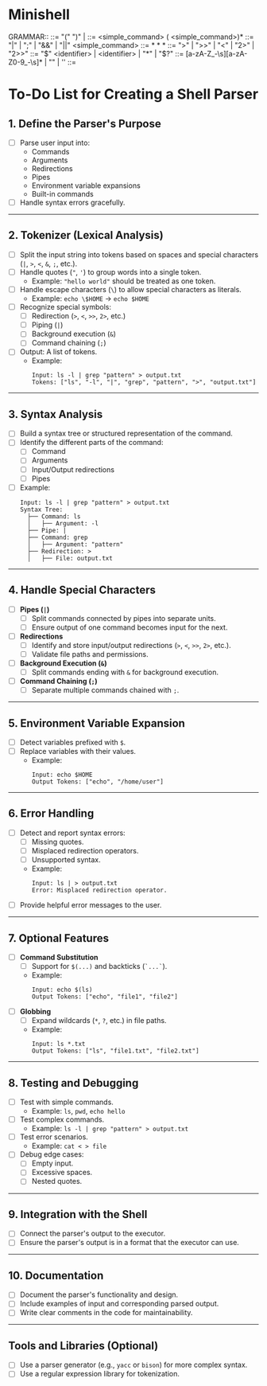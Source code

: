 # Minishell

GRAMMAR::
<command-line> ::= "(" <command-line> ")" | <command>
<command> ::= <simple_command> (<operator> <simple_command>)*
<operator> ::= "|" | ";" | "&&" | "||"
<simple_command> ::= <redirection>* <word> <word>* <redirection>*
<redirection> ::= ">" <file> | ">>" <file> | "<" <file> | "2>" <file> | "2>>" <file>
<word> ::= "$" <identifier> | <identifier> | "*" | "$?"
<identifier> ::= [a-zA-Z_-\s][a-zA-Z0-9_-\s]* | "<identifier>" | '<identifier>'
<file> ::= <word>

# To-Do List for Creating a Shell Parser

## **1. Define the Parser's Purpose**
   - [ ] Parse user input into:
     - Commands
     - Arguments
     - Redirections
     - Pipes
     - Environment variable expansions
     - Built-in commands
   - [ ] Handle syntax errors gracefully.

---

## **2. Tokenizer (Lexical Analysis)**
   - [ ] Split the input string into tokens based on spaces and special characters (`|`, `>`, `<`, `&`, `;`, etc.).
   - [ ] Handle quotes (`"`, `'`) to group words into a single token.
     - Example: `"hello world"` should be treated as one token.
   - [ ] Handle escape characters (`\`) to allow special characters as literals.
     - Example: `echo \$HOME` → `echo $HOME`
   - [ ] Recognize special symbols:
     - [ ] Redirection (`>`, `<`, `>>`, `2>`, etc.)
     - [ ] Piping (`|`)
     - [ ] Background execution (`&`)
     - [ ] Command chaining (`;`)
   - [ ] Output: A list of tokens.
     - Example:
       ```
       Input: ls -l | grep "pattern" > output.txt
       Tokens: ["ls", "-l", "|", "grep", "pattern", ">", "output.txt"]
       ```

---

## **3. Syntax Analysis**
   - [ ] Build a syntax tree or structured representation of the command.
   - [ ] Identify the different parts of the command:
     - [ ] Command
     - [ ] Arguments
     - [ ] Input/Output redirections
     - [ ] Pipes
   - [ ] Example:
     ```
     Input: ls -l | grep "pattern" > output.txt
     Syntax Tree:
       ├── Command: ls
       │   ├── Argument: -l
       ├── Pipe: |
       ├── Command: grep
       │   ├── Argument: "pattern"
       ├── Redirection: >
       │   ├── File: output.txt
     ```

---

## **4. Handle Special Characters**
   - [ ] **Pipes (`|`)**
     - [ ] Split commands connected by pipes into separate units.
     - [ ] Ensure output of one command becomes input for the next.
   - [ ] **Redirections**
     - [ ] Identify and store input/output redirections (`>`, `<`, `>>`, `2>`, etc.).
     - [ ] Validate file paths and permissions.
   - [ ] **Background Execution (`&`)**
     - [ ] Split commands ending with `&` for background execution.
   - [ ] **Command Chaining (`;`)**
     - [ ] Separate multiple commands chained with `;`.

---

## **5. Environment Variable Expansion**
   - [ ] Detect variables prefixed with `$`.
   - [ ] Replace variables with their values.
     - Example:
       ```
       Input: echo $HOME
       Output Tokens: ["echo", "/home/user"]
       ```

---

## **6. Error Handling**
   - [ ] Detect and report syntax errors:
     - [ ] Missing quotes.
     - [ ] Misplaced redirection operators.
     - [ ] Unsupported syntax.
     - Example:
       ```
       Input: ls | > output.txt
       Error: Misplaced redirection operator.
       ```
   - [ ] Provide helpful error messages to the user.

---

## **7. Optional Features**
   - [ ] **Command Substitution**
     - [ ] Support for `$(...)` and backticks (`` `...` ``).
     - Example:
       ```
       Input: echo $(ls)
       Output Tokens: ["echo", "file1", "file2"]
       ```
   - [ ] **Globbing**
     - [ ] Expand wildcards (`*`, `?`, etc.) in file paths.
     - Example:
       ```
       Input: ls *.txt
       Output Tokens: ["ls", "file1.txt", "file2.txt"]
       ```

---

## **8. Testing and Debugging**
   - [ ] Test with simple commands.
     - Example: `ls`, `pwd`, `echo hello`
   - [ ] Test complex commands.
     - Example: `ls -l | grep "pattern" > output.txt`
   - [ ] Test error scenarios.
     - Example: `cat < > file`
   - [ ] Debug edge cases:
     - [ ] Empty input.
     - [ ] Excessive spaces.
     - [ ] Nested quotes.

---

## **9. Integration with the Shell**
   - [ ] Connect the parser's output to the executor.
   - [ ] Ensure the parser's output is in a format that the executor can use.

---

## **10. Documentation**
   - [ ] Document the parser's functionality and design.
   - [ ] Include examples of input and corresponding parsed output.
   - [ ] Write clear comments in the code for maintainability.

---

## **Tools and Libraries (Optional)**
   - [ ] Use a parser generator (e.g., `yacc` or `bison`) for more complex syntax.
   - [ ] Use a regular expression library for tokenization.